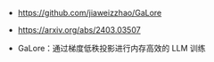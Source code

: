 



- https://github.com/jiaweizzhao/GaLore
- https://arxiv.org/abs/2403.03507

- GaLore：通过梯度低秩投影进行内存高效的 LLM 训练









